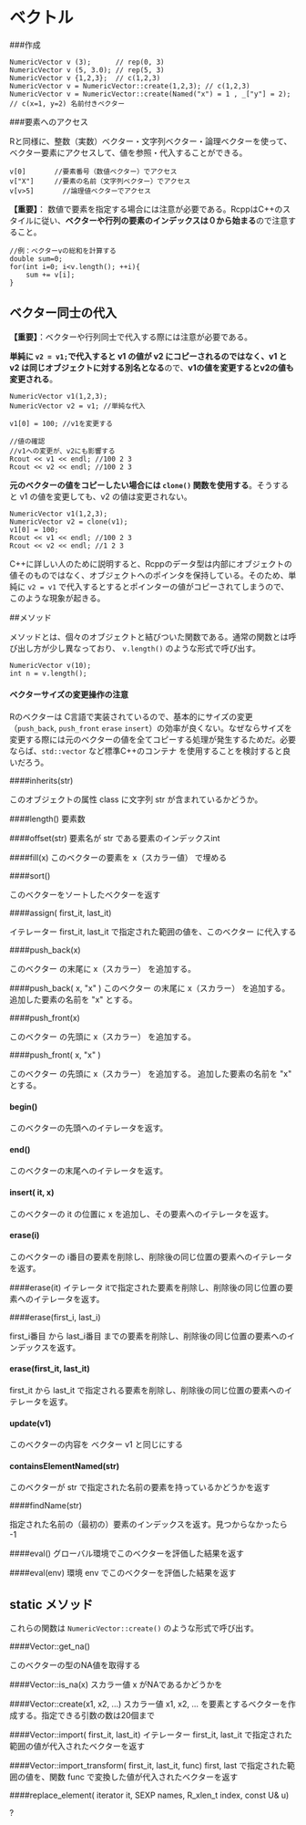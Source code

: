 # ベクトル

###作成

```
NumericVector v (3);      // rep(0, 3)
NumericVector v (5, 3.0); // rep(5, 3)
NumericVector v {1,2,3};  // c(1,2,3) 
NumericVector v = NumericVector::create(1,2,3); // c(1,2,3) 
NumericVector v = NumericVector::create(Named("x") = 1 , _["y"] = 2); // c(x=1, y=2) 名前付きベクター
```

###要素へのアクセス

Rと同様に、整数（実数）ベクター・文字列ベクター・論理ベクターを使って、ベクター要素にアクセスして、値を参照・代入することができる。

```
v[0]       //要素番号（数値ベクター）でアクセス
v["X"]     //要素の名前（文字列ベクター）でアクセス
v[v>5]       //論理値ベクターでアクセス
```

**【重要】**：
数値で要素を指定する場合には注意が必要である。RcppはC++のスタイルに従い、**ベクターや行列の要素のインデックスは０から始まる**ので注意すること。


```
//例：ベクターvの総和を計算する
double sum=0;
for(int i=0; i<v.length(); ++i){
    sum += v[i];
}
```


## ベクター同士の代入
**【重要】**：ベクターや行列同士で代入する際には注意が必要である。

**単純に `v2 = v1;`で代入すると v1 の値が v2 にコピーされるのではなく、v1 と v2 は同じオブジェクトに対する別名となる**ので、**v1の値を変更するとv2の値も変更される**。

```
NumericVector v1(1,2,3);
NumericVector v2 = v1; //単純な代入

v1[0] = 100; //v1を変更する

//値の確認
//v1への変更が、v2にも影響する
Rcout << v1 << endl; //100 2 3
Rcout << v2 << endl; //100 2 3
```
**元のベクターの値をコピーしたい場合には `clone()` 関数を使用する**。そうすると v1 の値を変更しても、v2 の値は変更されない。

```
NumericVector v1(1,2,3);
NumericVector v2 = clone(v1);
v1[0] = 100;
Rcout << v1 << endl; //100 2 3
Rcout << v2 << endl; //1 2 3
```

C++に詳しい人のために説明すると、Rcppのデータ型は内部にオブジェクトの値そのものではなく、オブジェクトへのポインタを保持している。そのため、単純に `v2 = v1` で代入するとするとポインターの値がコピーされてしまうので、このような現象が起きる。



##メソッド

メソッドとは、個々のオブジェクトと結びついた関数である。通常の関数とは呼び出し方が少し異なっており、 `v.length()` のような形式で呼び出す。

```
NumericVector v(10);
int n = v.length();
```

#### ベクターサイズの変更操作の注意
Rのベクターは C言語で実装されているので、基本的にサイズの変更（`push_back`, `push_front` `erase` `insert`）の効率が良くない。なぜならサイズを変更する際には元のベクターの値を全てコピーする処理が発生するためだ。必要ならば、`std::vector` など標準C++のコンテナ を使用することを検討すると良いだろう。


####inherits(str)

このオブジェクトの属性 class に文字列 str が含まれているかどうか。

####length()
要素数

####offset(str)
要素名が str である要素のインデックスint

####fill(x)
このベクターの要素を x（スカラー値） で埋める


####sort()

このベクターをソートしたベクターを返す

####assign( first_it, last_it)

イテレーター first_it, last_it で指定された範囲の値を、このベクター に代入する

####push_back(x)

このベクター の末尾に x（スカラー） を追加する。



####push_back( x, "x" )
このベクター の末尾に x（スカラー） を追加する。
追加した要素の名前を "x" とする。

####push_front(x)

このベクター の先頭に x（スカラー） を追加する。


####push_front( x, "x" )

このベクター の先頭に x（スカラー） を追加する。
追加した要素の名前を "x" とする。

#### begin()

このベクターの先頭へのイテレータを返す。

#### end()

このベクターの末尾へのイテレータを返す。

#### insert( it, x)

このベクターの it の位置に x を追加し、その要素へのイテレータを返す。


#### erase(i)

このベクターの i番目の要素を削除し、削除後の同じ位置の要素へのイテレータを返す。

####erase(it)
イテレータ itで指定された要素を削除し、削除後の同じ位置の要素へのイテレータを返す。

####erase(first_i, last_i)

first_i番目 から last_i番目 までの要素を削除し、削除後の同じ位置の要素へのインデックスを返す。


#### erase(first_it, last_it)

first_it から last_it で指定される要素を削除し、削除後の同じ位置の要素へのイテレータを返す。

#### update(v1)

このベクターの内容を ベクター v1 と同じにする

#### containsElementNamed(str)

このベクターが str で指定された名前の要素を持っているかどうかを返す

####findName(str)

指定された名前の（最初の）要素のインデックスを返す。見つからなかったら -1

####eval()
グローバル環境でこのベクターを評価した結果を返す

####eval(env)
環境 env でこのベクターを評価した結果を返す



## static メソッド

これらの関数は `NumericVector::create()` のような形式で呼び出す。

####Vector::get_na()

このベクターの型のNA値を取得する

####Vector::is_na(x)
スカラー値 x がNAであるかどうかを


####Vector::create(x1, x2, ...)
スカラー値 x1, x2, ...  を要素とするベクターを作成する。指定できる引数の数は20個まで


####Vector::import( first_it, last_it) 
イテレーター first_it, last_it で指定された範囲の値が代入されたベクターを返す


####Vector::import_transform( first_it, last_it, func)
first, last で指定された範囲の値を、関数 func で変換した値が代入されたベクターを返す

####replace_element( iterator it, SEXP names, R_xlen_t index, const U& u)

?


